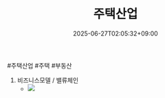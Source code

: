 ﻿---
title: "주택산업"
date: 2025-06-27T02:05:32+09:00
lastmod: 2025-06-27T02:05:32+09:00
type: docs
sidebar:
  open: true
weight: 2
---
<div style="display:none">
  <meta property="article:published_time" content="2025-06-26T17:05:32Z" />
  <meta property="article:modified_time" content="2025-06-26T17:05:32Z" />
</div>
#주택산업 #주택 #부동산 

1. 비즈니스모델 / 밸류체인
	- ![](https://i.imgur.com/d66DEvB.png)

